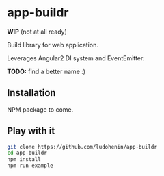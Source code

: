 # app-buildr

__WIP__ (not at all ready)

Build library for web application.

Leverages Angular2 DI system and EventEmitter.

__TODO:__ find a better name :)


## Installation

NPM package to come.


## Play with it

```bash
git clone https://github.com/ludohenin/app-buildr
cd app-buildr
npm install
npm run example
```
